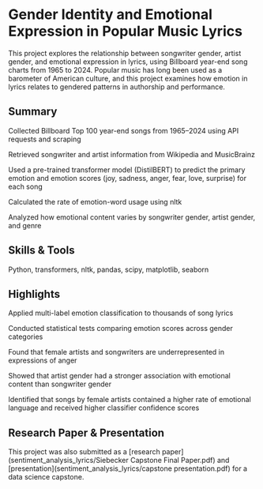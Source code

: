 # Gender Identity and Emotional Expression in Popular Music Lyrics
This project explores the relationship between songwriter gender, artist gender, and emotional expression in lyrics, using Billboard year-end song charts from 1965 to 2024. Popular music has long been used as a barometer of American culture, and this project examines how emotion in lyrics relates to gendered patterns in authorship and performance.

## Summary
Collected Billboard Top 100 year-end songs from 1965–2024 using API requests and scraping

Retrieved songwriter and artist information from Wikipedia and MusicBrainz

Used a pre-trained transformer model (DistilBERT) to predict the primary emotion and emotion scores (joy, sadness, anger, fear, love, surprise) for each song

Calculated the rate of emotion-word usage using nltk

Analyzed how emotional content varies by songwriter gender, artist gender, and genre

## Skills & Tools
Python, transformers, nltk, pandas, scipy, matplotlib, seaborn

## Highlights
Applied multi-label emotion classification to thousands of song lyrics

Conducted statistical tests comparing emotion scores across gender categories

Found that female artists and songwriters are underrepresented in expressions of anger

Showed that artist gender had a stronger association with emotional content than songwriter gender

Identified that songs by female artists contained a higher rate of emotional language and received higher classifier confidence scores

## Research Paper & Presentation
This project was also submitted as a [research paper](sentiment_analysis_lyrics/Siebecker Capstone Final Paper.pdf) and [presentation](sentiment_analysis_lyrics/capstone presentation.pdf) for a data science capstone.

